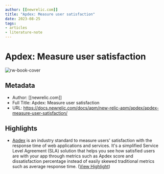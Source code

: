 ```yaml
---
author: [[newrelic.com]]
title: "Apdex: Measure user satisfaction"
date: 2023-08-25
tags: 
- articles
- literature-note
---
```

# Apdex: Measure user satisfaction

![rw-book-cover](https://readwise-assets.s3.amazonaws.com/static/images/article1.be68295a7e40.png)

## Metadata
- Author: [[newrelic.com]]
- Full Title: Apdex: Measure user satisfaction
- URL: https://docs.newrelic.com/docs/apm/new-relic-apm/apdex/apdex-measure-user-satisfaction/

## Highlights
- [Apdex](https://www.apdex.org/) is an industry standard to measure users' satisfaction with the response time of web applications and services. It's a simplified Service Level Agreement (SLA) solution that helps you see how satisfied users are with your app through metrics such as Apdex score and dissatisfaction percentage instead of easily skewed traditional metrics such as average response time. ([View Highlight](https://read.readwise.io/read/01gzx3jw50cr13954amt654x8h))
